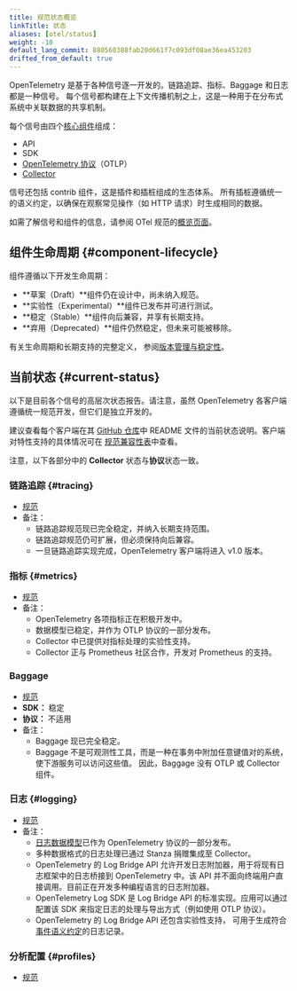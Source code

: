 ```yaml
---
title: 规范状态概览
linkTitle: 状态
aliases: [otel/status]
weight: -10
default_lang_commit: 880560388fab20d661f7c093df08ae36ea453203
drifted_from_default: true
---
```


OpenTelemetry 是基于各种信号逐一开发的。链路追踪、指标、Baggage 和日志都是一种信号。
每个信号都构建在上下文传播机制之上，这是一种用于在分布式系统中关联数据的共享机制。

每个信号由四个[核心组件](/docs/concepts/components/)组成：

- API
- SDK
- [OpenTelemetry 协议](/docs/specs/otlp/)（OTLP）
- [Collector](/docs/collector/)

信号还包括 contrib 组件，这是插件和插桩组成的生态体系。
所有插桩遵循统一的语义约定，以确保在观察常见操作（如 HTTP 请求）时生成相同的数据。

如需了解信号和组件的信息，请参阅 OTel 规范的[概览页面](/docs/specs/otel/overview/)。

## 组件生命周期 {#component-lifecycle}

组件遵循以下开发生命周期：

- **草案（Draft）**组件仍在设计中，尚未纳入规范。
- **实验性（Experimental）**组件已发布并可进行测试。
- **稳定（Stable）**组件向后兼容，并享有长期支持。
- **弃用（Deprecated）**组件仍然稳定，但未来可能被移除。

有关生命周期和长期支持的完整定义，
参阅[版本管理与稳定性](/docs/specs/otel/versioning-and-stability/)。

## 当前状态 {#current-status}

以下是目前各个信号的高层次状态报告。请注意，虽然 OpenTelemetry 各客户端遵循统一规范开发，但它们是独立开发的。

建议查看每个客户端在其
[GitHub 仓库](https://github.com/open-telemetry)中 README 文件的当前状态说明。客户端对特性支持的具体情况可在
[规范兼容性表](https://github.com/open-telemetry/opentelemetry-specification/blob/main/spec-compliance-matrix.md)中查看。

注意，以下各部分中的 **Collector** 状态与**协议**状态一致。

### 链路追踪 {#tracing}

- [规范][tracing]
- 备注：
  - 链路追踪规范现已完全稳定，并纳入长期支持范围。
  - 链路追踪规范仍可扩展，但必须保持向后兼容。
  - 一旦链路追踪实现完成，OpenTelemetry 客户端将进入 v1.0 版本。

### 指标 {#metrics}

- [规范][metrics]
- 备注：
  - OpenTelemetry 各项指标正在积极开发中。
  - 数据模型已稳定，并作为 OTLP 协议的一部分发布。
  - Collector 中已提供对指标处理的实验性支持。
  - Collector 正与 Prometheus 社区合作，开发对 Prometheus 的支持。

### Baggage

- [规范][baggage]
- **SDK：** 稳定
- **协议：** 不适用
- 备注：
  - Baggage 现已完全稳定。
  - Baggage 不是可观测性工具，而是一种在事务中附加任意键值对的系统，使下游服务可以访问这些值。
    因此，Baggage 没有 OTLP 或 Collector 组件。

### 日志 {#logging}

- [规范][logging]
- 备注：
  - [日志数据模型][logs data model]已作为 OpenTelemetry 协议的一部分发布。
  - 多种数据格式的日志处理已通过 Stanza 捐赠集成至 Collector。
  - OpenTelemetry 的 Log Bridge API 允许开发日志附加器，用于将现有日志框架中的日志桥接到 OpenTelemetry
    中。该 API 并不面向终端用户直接调用。目前正在开发多种编程语言的日志附加器。
  - OpenTelemetry Log SDK 是 Log Bridge API 的标准实现。应用可以通过配置该 SDK
    来指定日志的处理与导出方式（例如使用 OTLP 协议）。
  - OpenTelemetry 的 Log Bridge API 还包含实验性支持，
    可用于生成符合[事件语义约定][event semantic conventions]的日志记录。

### 分析配置 {#profiles}

- [规范][profiles]

[baggage]: /docs/specs/otel/baggage/
[event semantic conventions]: /docs/specs/semconv/general/events/
[logging]: /docs/specs/otel/logs/
[logs data model]: /docs/specs/otel/logs/data-model/
[metrics]: /docs/specs/otel/metrics/
[profiles]: /docs/specs/otel/profiles/
[tracing]: /docs/specs/otel/trace/
